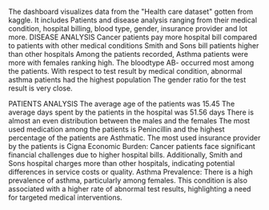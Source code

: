 The dashboard visualizes data from the "Health care dataset" gotten from kaggle. It includes Patients and disease analysis ranging from their medical condition, hospital billing, blood type, gender, insurance provider and lot more.
DISEASE ANALYSIS
Cancer patients pay more hospital bill compared to patients with other medical conditions 
Smith and Sons bill patients higher than other hospitals
Among the patients recorded, Asthma patients were more with females ranking high.
The bloodtype AB- occurred most among the patients.
With respect to test result by medical condition, abnormal asthma patients had the highest population
The gender ratio for the test result is very close.

PATIENTS ANALYSIS
The average age of the patients was 15.45
The average days spent by the patients in the hospital was 51.56 days
There is almost an even distribution between the males and the females
The most used medication among the patients is Penincillin and the highest percentage of the patients are Asthmatic.
The most used insurance provider by the patients is Cigna
Economic Burden: Cancer patients face significant financial challenges due to higher hospital bills. Additionally, Smith and Sons hospital charges more than other hospitals, indicating potential differences in service costs or quality.
Asthma Prevalence: There is a high prevalence of asthma, particularly among females. This condition is also associated with a higher rate of abnormal test results, highlighting a need for targeted medical interventions.
